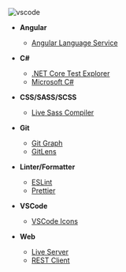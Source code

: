![vscode](https://user-images.githubusercontent.com/8418700/141991710-abede3b9-b1bf-43ea-af45-1e89111ba886.png)

* **Angular**
    * [Angular Language Service](https://marketplace.visualstudio.com/items?itemName=Angular.ng-template)

* **C#**
    * [.NET Core Test Explorer](https://marketplace.visualstudio.com/items?itemName=formulahendry.dotnet-test-explorer)
    * [Microsoft C#](https://marketplace.visualstudio.com/items?itemName=ms-dotnettools.csharp)     

* **CSS/SASS/SCSS**
    * [Live Sass Compiler](https://marketplace.visualstudio.com/items?itemName=glenn2223.live-sass)

* **Git**
    * [Git Graph](https://marketplace.visualstudio.com/items?itemName=mhutchie.git-graph)
    * [GitLens](https://marketplace.visualstudio.com/items?itemName=eamodio.gitlens)
    
* **Linter/Formatter**
    * [ESLint](https://marketplace.visualstudio.com/items?itemName=dbaeumer.vscode-eslint)
    * [Prettier](https://marketplace.visualstudio.com/items?itemName=esbenp.prettier-vscode)

* **VSCode**
   * [VSCode Icons](https://marketplace.visualstudio.com/items?itemName=vscode-icons-team.vscode-icons)
    
* **Web**
    * [Live Server](https://marketplace.visualstudio.com/items?itemName=ritwickdey.LiveServer)
    * [REST Client](https://marketplace.visualstudio.com/items?itemName=humao.rest-client)
    
    
